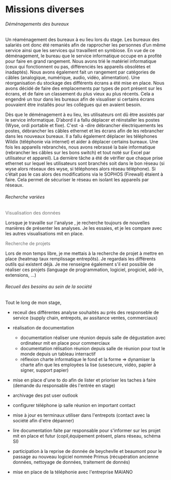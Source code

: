 # Missions diverses

###### Déménagements des bureaux 
Un réaménagement des bureaux à eu lieu lors du stage. Les bureaux des salariés ont donc été remaniés afin de rapprocher les personnes d’un même service ainsi que les services qui travaillent en symbiose. 
En vue de ce déménagement, le bureau que le service informatique occupe en a profité pour faire en grand rangement. Nous avons trié le matériel informatique (ceux qui fonctionnent ou pas, différenciés les appareils obsolètes et inadaptés). Nous avons également fait un rangement par catégories de câbles (analogique, numérique, audio, vidéo, alimentation).
Une réorganisation du stockage des différents écrans a été mise en place. Nous avons décidé de faire des emplacements par types de port présent sur les écrans, et de faire un classement du plus vieux au plus récents. Cela a engendré un tour dans les bureaux afin de visualiser si certains écrans pouvaient être installés pour les collègues qui en avaient besoin.  

Dès que le déménagement à eu lieu, les utilisateurs ont dû être assistés par le service informatique. 
D’abord il a fallu déplacer et réinstaller les postes (Wyse, ordi portable et fixe). C'est -à -dire débrancher électriquements les postes, débrancher les câbles ethernet et les écrans afin de les rebrancher dans les nouveaux bureaux. 
Il a fallu également déplacer les téléphones Wildix (téléphonie via internet) et aider à déplacer certains bureaux.
Une fois les appareils rebranchés, nous avons rebrassé la baie informatique (rebrancher les câbles sur les bons switch) et tout noté sur Excel par utilisateur et appareil).
La dernière tâche a été de vérifier que chaque prise ethernet sur lequel les utilisateurs sont branchés soit dans le bon réseau (si wyse alors réseaux des wyse, si téléphones alors réseau téléphone). Si c’était pas le cas alors des modifications via le SOPHOS (Firewall) étaient à faire. Cela permet de sécuriser le réseau en isolant les appareils par réseaux.

###### Recherche variées  

<p style="color:#6D6D6D;">Visualisation des données</p>
Lorsque je travaille sur l'analyse , je recherche toujours de nouvelles manières de présenter les analyses. Je les essaies, et je les compare avec les autres visualisations mit en place. 

 
<p style="color:#6D6D6D;">Recherche de projets</p>
Lors de mon temps libre, je me mettais à la recherche de projet à mettre en place (heatmap taux remplissage entrepôts). Je regardais les différents outils qui existent déjà. Je me renseigne également s'il est possible de réaliser ces projets (language de programmation, logiciel, progiciel, add-in, extensions, …)  



###### Recueil des besoins au sein de la société
Tout le long de mon stage, 
- receuil des différentes analyse souhaités au près des responseble de service (supply chain, entrepots, av assitance ventes, commerciaux) 
- réalisation de documentation 
  - documentation réaliser une réunion depuis salle de dégustation avec ordinateur mit en place pour commerciaux
  - documentation rélisation réunion depuis salle de réunion pour tout le monde depuis un tableau interractif
  - réflexion charte informatique le fond et la forme => dynamiser la charte afin que les employées la lise (usesecure, vidéo, papier à signer, support papier)
- mise en place d'une to do afin de lister et prioriser les taches à faire (demande du responsable dès l'entrée en stage)
- archivage des pst user outlook 
- configurer téléphone ip salle réunion en important contact
- mise à jour es terminaux utiliser dans l'entrepots (contact avec la société afin d'etre dépanner)
- lire documentation faite par responsable pour s'informer sur les projet mit en place et futur (copil,équipement présent, plans réseau, schéma SI)
- participation à la reprise de donnée de beychevlle et beaumont pour le passage au nouveau logiciel nommée Primus (récupération ancienne données, nettoyage de données, traitement de donnés)

- mise en place de la téléphonie avec l'entreprise MAIANO



